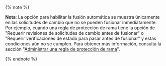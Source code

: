 {% note %}

**Nota**: La opción para habilitar la fusión automática se muestra únicamente en las solicitudes de cambio que no se pueden fusionar inmediatamente. Por ejemplo, cuando una regla de protección de rama tiene la opción de "Requerir revisiones de solicitudes de cambio antes de fusionar" o "Requerir verificaciones de estado para pasar antes de fusionar" y estas condiciones aún no se cumplen. Para obtener más información, consulta la sección "[Administrar una regla de protección de rama](/github/administering-a-repository/defining-the-mergeability-of-pull-requests/managing-a-branch-protection-rule)".

{% endnote %}
